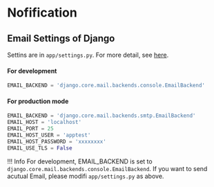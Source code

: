 # Nofification

## Email Settings of Django
Settins are in `app/settings.py`. For more detail, see [here](https://docs.djangoproject.com/ja/2.0/topics/email/).



#### For development

```python
EMAIL_BACKEND = 'django.core.mail.backends.console.EmailBackend'
```

#### For production mode

```python
EMAIL_BACKEND = 'django.core.mail.backends.smtp.EmailBackend'
EMAIL_HOST = 'localhost'
EMAIL_PORT = 25
EMAIL_HOST_USER = 'apptest'
EMAIL_HOST_PASSWORD = 'xxxxxxxx'
EMAIL_USE_TLS = False
```



!!! Info
	For development, EMAIL_BACKEND is set to `django.core.mail.backends.console.EmailBackend`. If you want to send acutual Email, please modifi `app/settings.py` as above.
